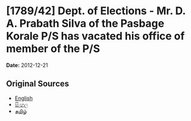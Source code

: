 # [1789/42] Dept. of Elections - Mr. D. A. Prabath Silva of the Pasbage Korale P/S has vacated his office of member of the P/S

**Date:** 2012-12-21

## Original Sources

- [English](https://documents.gov.lk/view/extra-gazettes/2012/12/1789-42_E.pdf)
- [සිංහල](https://documents.gov.lk/view/extra-gazettes/2012/12/1789-42_S.pdf)
- [தமிழ்](https://documents.gov.lk/view/extra-gazettes/2012/12/1789-42_T.pdf)
